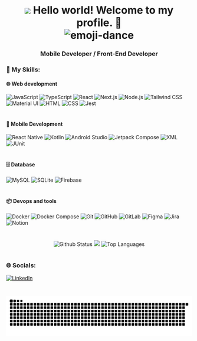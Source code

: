 <h1 align='center'>
  <img src="https://raw.githubusercontent.com/kaueMarques/kaueMarques/master/hi.gif" height="30px" /> Hello world! Welcome to my profile. 🤖
  
  <div align="center">
    <img src="https://user-images.githubusercontent.com/92805039/157175887-86e6dd4e-5855-4796-88bd-798930336fe0.gif"  alt="emoji-dance" />
  </div>
</h1>

<h3 align='center'>
  Mobile Developer / Front-End Developer
</h3>

### 🚀 My Skills:

#### 🌐 Web development
![JavaScript](https://img.shields.io/badge/JavaScript-%23F7DF1E.svg?style=for-the-badge&logo=javascript&logoColor=black)
![TypeScript](https://img.shields.io/badge/TypeScript-%23007ACC.svg?style=for-the-badge&logo=typescript&logoColor=white)
![React](https://img.shields.io/badge/React-%2320232A.svg?style=for-the-badge&logo=react&logoColor=%2361DAFB)
![Next.js](https://img.shields.io/badge/Next.js-%23000000.svg?style=for-the-badge&logo=nextdotjs&logoColor=white)
![Node.js](https://img.shields.io/badge/Node.js-6DA55F?style=for-the-badge&logo=node.js&logoColor=white)
![Tailwind CSS](https://img.shields.io/badge/TailwindCSS-%2338B2AC.svg?style=for-the-badge&logo=tailwind-css&logoColor=white)
![Material UI](https://img.shields.io/badge/Material--UI-%230081CB.svg?style=for-the-badge&logo=mui&logoColor=white)
![HTML](https://img.shields.io/badge/HTML-%23E34F26.svg?style=for-the-badge&logo=html5&logoColor=white)
![CSS](https://img.shields.io/badge/CSS-%231572B6.svg?style=for-the-badge&logo=css3&logoColor=white)
![Jest](https://img.shields.io/badge/Jest-%23C21325.svg?style=for-the-badge&logo=jest&logoColor=white)

#

#### 📱 Mobile Development
![React Native](https://img.shields.io/badge/React_Native-%2320232A.svg?style=for-the-badge&logo=react&logoColor=%2361DAFB)
![Kotlin](https://img.shields.io/badge/Kotlin-%237F52FF.svg?style=for-the-badge&logo=kotlin&logoColor=white)
![Android Studio](https://img.shields.io/badge/Android_Studio-%233DDC84.svg?style=for-the-badge&logo=android-studio&logoColor=white)
![Jetpack Compose](https://img.shields.io/badge/Jetpack_Compose-%234285F4.svg?style=for-the-badge&logo=android&logoColor=white)
![XML](https://img.shields.io/badge/XML-%23E34C26.svg?style=for-the-badge&logo=xml&logoColor=white)
![JUnit](https://img.shields.io/badge/JUnit-%2325A162.svg?style=for-the-badge&logo=junit5&logoColor=white)

#

#### 🗄️ Database
![MySQL](https://img.shields.io/badge/MySQL-%234479A1.svg?style=for-the-badge&logo=mysql&logoColor=white)
![SQLite](https://img.shields.io/badge/SQLite-%23003B57.svg?style=for-the-badge&logo=sqlite&logoColor=white)
![Firebase](https://img.shields.io/badge/Firebase-%23FFCA28.svg?style=for-the-badge&logo=firebase&logoColor=black)

#

#### 📦 Devops and tools
![Docker](https://img.shields.io/badge/Docker-%232496ED.svg?style=for-the-badge&logo=docker&logoColor=white)
![Docker Compose](https://img.shields.io/badge/Docker%20Compose-%232496ED.svg?style=for-the-badge&logo=docker&logoColor=white)
![Git](https://img.shields.io/badge/Git-%23F05033.svg?style=for-the-badge&logo=git&logoColor=white)
![GitHub](https://img.shields.io/badge/GitHub-%23121011.svg?style=for-the-badge&logo=github&logoColor=white)
![GitLab](https://img.shields.io/badge/GitLab-%23FC6D26.svg?style=for-the-badge&logo=gitlab&logoColor=white)
![Figma](https://img.shields.io/badge/Figma-%23A259FF.svg?style=for-the-badge&logo=figma&logoColor=white)
![Jira](https://img.shields.io/badge/Jira-%230052CC.svg?style=for-the-badge&logo=jira&logoColor=white)
![Notion](https://img.shields.io/badge/Notion-%23000000.svg?style=for-the-badge&logo=notion&logoColor=white)

#

<div align="center">

![Github Status](https://github-readme-stats.vercel.app/api?username=CarloshDevBR&show_icons=true&hide_border=false&count_private=true&theme=dark)
<a href="http://www.github.com/CarloshDevBR"><img src="https://github-readme-streak-stats.herokuapp.com/?user=CarloshDevBR&hide_border=false&theme=dark&layout=compact" /></a>
![Top Languages](https://github-readme-stats.vercel.app/api/top-langs/?username=CarloshDevBR&langs_count=10&count_private=true&hide_border=false&theme=dark&layout=compact)
</div>

#

### 🌐 Socials:

[![LinkedIn](https://img.shields.io/badge/LinkedIn-%230077B5.svg?logo=linkedin&logoColor=white)](https://linkedin.com/in/carlos-silva-5588bb21b)

#

<picture align="center">
  <source media="(prefers-color-scheme: dark)" srcset="https://raw.githubusercontent.com/CarloshDevBR/CarloshDevBR/output/github-contribution-grid-snake-dark.svg">
  <source media="(prefers-color-scheme: light)" srcset="https://raw.githubusercontent.com/CarloshDevBR/CarloshDevBR/output/github-contribution-grid-snake-dark.svg">
  <img align="center" alt="github contribution grid snake animation" src="https://raw.githubusercontent.com/CarloshDevBR/CarloshDevBR/output/github-contribution-grid-snake.svg">
</picture>

